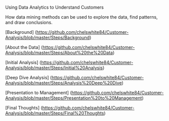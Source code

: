 Using Data Analytics to Understand Customers 

How data mining methods can be used to explore the data, find patterns, and draw conclusions. 

[Background] (https://github.com/chelswhite84/Customer-Analysis/blob/master/Steps/Background)

[About the Data] (https://github.com/chelswhite84/Customer-Analysis/blob/master/Steps/About%20the%20Data)

[Initial Analysis] (https://github.com/chelswhite84/Customer-Analysis/blob/master/Steps/Initial%20Analysis)

[Deep Dive Analysis] (https://github.com/chelswhite84/Customer-Analysis/blob/master/Steps/Analysis%20Deep%20Dive) 

[Presentation to Management] (https://github.com/chelswhite84/Customer-Analysis/blob/master/Steps/Presentation%20to%20Management) 

[Final Thoughts] (https://github.com/chelswhite84/Customer-Analysis/blob/master/Steps/Final%20Thoughts)
